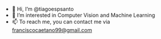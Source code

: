 - 👋 Hi, I’m @tiagoespsanto
- 👀 I’m interested in Computer Vision and Machine Learning
- 📫 To reach me, you can contact me via franciscocaetano99@gmail.com

<!---
tiagoespsanto/tiagoespsanto is a ✨ special ✨ repository because its `README.md` (this file) appears on your GitHub profile.
You can click the Preview link to take a look at your changes.
--->
